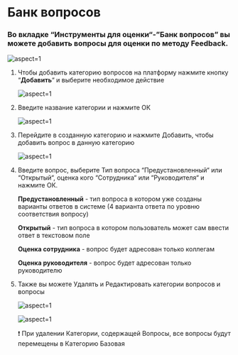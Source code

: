 # Банк вопросов

### Во вкладке “Инструменты для оценки“-”Банк вопросов” вы можете добавить вопросы для оценки по методу Feedback.

 ![](/api/attachments.redirect?id=46965d67-b353-4754-9953-3aa7ac96e2ab "aspect=1")


1. Чтобы добавить категорию вопросов на платформу нажмите кнопку “**Добавить**“ и выберите необходимое действие

    ![](/api/attachments.redirect?id=d68444ec-abed-4e71-8aa0-8905ee6894f1 "aspect=1")
2. Введите название категории и нажмите ОК

    ![](/api/attachments.redirect?id=d6102365-f1ba-465c-afe3-1203c33afddd "aspect=1")
3. Перейдите в созданную категорию и нажмите Добавить, чтобы добавить вопрос в данную категорию

    ![](/api/attachments.redirect?id=88d99d1e-c90f-49de-a689-e46895f24963 "aspect=1")
4. Введите вопрос, выберите Тип вопроса “Предустановленный“ или “Открытый“, оценка кого “Сотрудника“ или “Руководителя“ и нажмите ОК.

   **Предустановленный** - тип вопроса в котором уже созданы варианты ответов в системе (4 варианта ответа по уровню соответствия вопросу)

   **Открытый** - тип вопроса в котором пользователь может сам ввести ответ в текстовом поле

   **Оценка сотрудника** - вопрос будет адресован только коллегам

   **Оценка руководителя** - вопрос будет адресован только руководителю
5. Также вы можете Удалять и Редактировать категории вопросов и вопросы

    ![](/api/attachments.redirect?id=e3e2c5a7-6602-4f1c-b775-8951bc05bc95 "aspect=1")

    ![](/api/attachments.redirect?id=33191b66-9611-4e0f-9a80-7fb57b68d99c "aspect=1")

   ❗ При удалении Категории, содержащей Вопросы, все вопросы будут перемещены в Категорию Базовая


